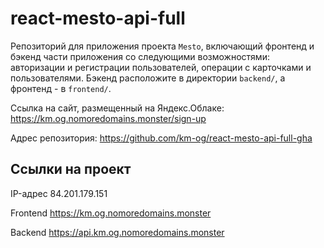# react-mesto-api-full
Репозиторий для приложения проекта `Mesto`, включающий фронтенд и бэкенд части приложения со следующими возможностями: авторизации и регистрации пользователей, операции с карточками и пользователями. Бэкенд расположите в директории `backend/`, а фронтенд - в `frontend/`. 
  
Ссылка на сайт, размещенный на Яндекс.Облаке: https://km.og.nomoredomains.monster/sign-up

Адрес репозитория: https://github.com/km-og/react-mesto-api-full-gha

## Ссылки на проект

IP-адрес 84.201.179.151

Frontend https://km.og.nomoredomains.monster

Backend https://api.km.og.nomoredomains.monster
